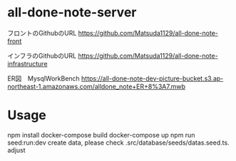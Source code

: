 # all-done-note-server

フロントのGithubのURL 
https://github.com/Matsuda1129/all-done-note-front

インフラのGithubのURL 
https://github.com/Matsuda1129/all-done-note-infrastructure

ER図　MysqlWorkBench
https://all-done-note-dev-picture-bucket.s3.ap-northeast-1.amazonaws.com/alldone_note+ER+8%3A7.mwb

# Usage
npm install
docker-compose build
docker-compose up
npm run seed:run:dev   create data, please check .src/database/seeds/datas.seed.ts. adjust 

